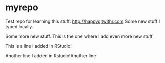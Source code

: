 # myrepo
Test repo for learning this stuff: http://happygitwithr.com
Some new stuff I typed locally.

Some more new stuff.
This is the one where I add even more new stuff.

This is a line I added in RStudio!

Another line I added in Rstudio!Another line
